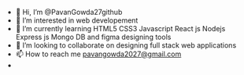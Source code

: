 - 👋 Hi, I’m @PavanGowda27github
- 👀 I’m interested in web developement
- 🌱 I’m currently learning HTML5 CSS3 Javascript React js Nodejs Express js Mongo DB and figma designing tools 
- 💞️ I’m looking to collaborate on designing full stack web applications
- 📫 How to reach me pavangowda2027@gmail.com
- 
<!---
PavanGowda27github/PavanGowda27github is a ✨ special ✨ repository because its `README.md` (this file) appears on your GitHub profile.
You can click the Preview link to take a look at your changes.
--->
